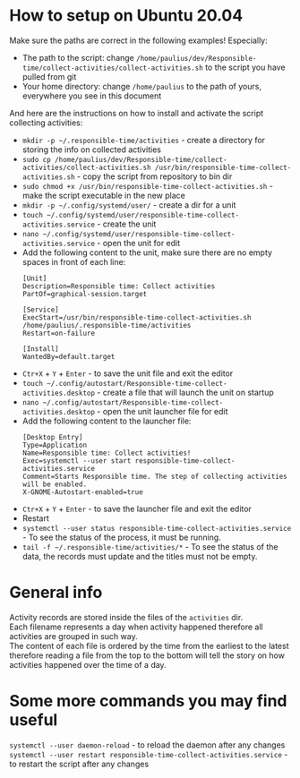 # How to setup on Ubuntu 20.04

Make sure the paths are correct in the following examples! Especially:  

- The path to the script: change `/home/paulius/dev/Responsible-time/collect-activities/collect-activities.sh` to the script you have pulled from git
- Your home directory: change `/home/paulius` to the path of yours, everywhere you see in this document

And here are the instructions on how to install and activate the script collecting activities:

- `mkdir -p ~/.responsible-time/activities` - create a directory for storing the info on collected activities
- `sudo cp /home/paulius/dev/Responsible-time/collect-activities/collect-activities.sh /usr/bin/responsible-time-collect-activities.sh` -  copy the script from repository to bin dir
- `sudo chmod +x /usr/bin/responsible-time-collect-activities.sh` - make the script executable in the new place
- `mkdir -p ~/.config/systemd/user/` - create a dir for a unit
- `touch ~/.config/systemd/user/responsible-time-collect-activities.service` - create the unit
- `nano ~/.config/systemd/user/responsible-time-collect-activities.service` - open the unit for edit
- Add the following content to the unit, make sure there are no empty spaces in front of each line:
  ```  
  [Unit]
  Description=Responsible time: Collect activities
  PartOf=graphical-session.target
  
  [Service]
  ExecStart=/usr/bin/responsible-time-collect-activities.sh /home/paulius/.responsible-time/activities
  Restart=on-failure
  
  [Install]
  WantedBy=default.target
  ```
- `Ctr+X` + `Y` + `Enter` - to save the unit file and exit the editor
- `touch ~/.config/autostart/Responsible-time-collect-activities.desktop` - create a file that will launch the unit on startup
- `nano ~/.config/autostart/Responsible-time-collect-activities.desktop` - open the unit launcher file for edit
- Add the following content to the launcher file:
  ```
  [Desktop Entry]
  Type=Application
  Name=Responsible time: Collect activities!
  Exec=systemctl --user start responsible-time-collect-activities.service
  Comment=Starts Responsible time. The step of collecting activities will be enabled.
  X-GNOME-Autostart-enabled=true
  ```
- `Ctr+X` + `Y` + `Enter` - to save the launcher file and exit the editor
- Restart
- `systemctl --user status responsible-time-collect-activities.service` - To see the status of the process, it must be running. 
- `tail -f ~/.responsible-time/activities/*` - To see the status of the data, the records must update and the titles must not be empty.


# General info

Activity records are stored inside the files of the `activities` dir.  
Each filename represents a day when activity happened therefore all activities are grouped in such way.  
The content of each file is ordered by the time from the earliest to the latest 
therefore reading a file from the top to the bottom will tell the story on how activities happened over the time of a day. 


# Some more commands you may find useful

`systemctl --user daemon-reload` - to reload the daemon after any changes
`systemctl --user restart responsible-time-collect-activities.service` - to restart the script after any changes
